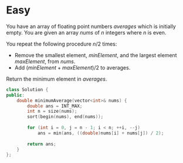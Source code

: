 # Easy

You have an array of floating point numbers $averages$ which is initially empty. You are given an array $nums$ of $n$ integers where $n$ is even.

You repeat the following procedure $n / 2$ times:

- Remove the smallest element, $minElement$, and the largest element $maxElement$, from $nums$.
- Add $(minElement + maxElement) / 2$ to averages.

Return the minimum element in $averages$.

```cpp
class Solution {
public:
    double minimumAverage(vector<int>& nums) {
        double ans = INT_MAX;
        int n = size(nums);
        sort(begin(nums), end(nums));
        
        for (int i = 0, j = n - 1; i < n; ++i, --j)
            ans = min(ans, ((double)nums[i] + nums[j]) / 2);
        
        return ans;
    }
};
```
